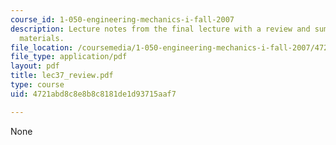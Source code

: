 ```yaml
---
course_id: 1-050-engineering-mechanics-i-fall-2007
description: Lecture notes from the final lecture with a review and summary of course
  materials.
file_location: /coursemedia/1-050-engineering-mechanics-i-fall-2007/4721abd8c8e8b8c8181de1d93715aaf7_lec37_review.pdf
file_type: application/pdf
layout: pdf
title: lec37_review.pdf
type: course
uid: 4721abd8c8e8b8c8181de1d93715aaf7

---
```

None